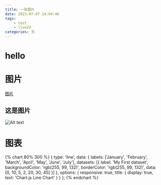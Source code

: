 ```yaml
---
title: 一张图片
date: 2023-07-07 14:04:46
tags: 
    - test 
    - live2d
categories: 无
---
```

# hello
# 图片
[图片](2023-7%E6%9C%88-07-14-05-53-8461.png)
## 这是图片
![Alt text](2023-7%E6%9C%88-07-14-05-53-8461-1.png)
# 图表
{% chart 80% 300 %}
{
    type: 'line',
    data: {
        labels: ['January', 'February', 'March', 'April', 'May', 'June', 'July'],
        datasets: [{
            label: 'My First dataset',
            backgroundColor: 'rgb(255, 99, 132)',
            borderColor: 'rgb(255, 99, 132)',
            data: [0, 10, 5, 2, 20, 30, 45]
        }]
    },
    options: {
        responsive: true,
        title: {
            display: true,
            text: 'Chart.js Line Chart'
        }
    }
};
{% endchart %}

